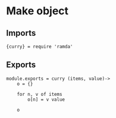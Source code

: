 # Make object

## Imports

	{curry} = require 'ramda'


## Exports

	module.exports = curry (items, value)->
		o = {}

		for n, v of items
			o[n] = v value

		o
